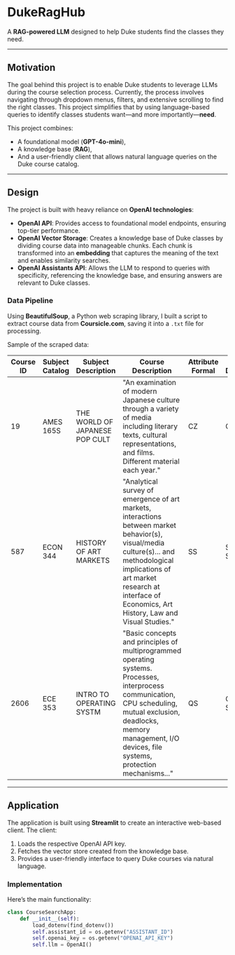# DukeRagHub

A **RAG-powered LLM** designed to help Duke students find the classes they need.

---

## **Motivation**

The goal behind this project is to enable Duke students to leverage LLMs during the course selection process. Currently, the process involves navigating through dropdown menus, filters, and extensive scrolling to find the right classes. This project simplifies that by using language-based queries to identify classes students want—and more importantly—**need**.

This project combines:
- A foundational model (**GPT-4o-mini**),
- A knowledge base (**RAG**),
- And a user-friendly client that allows natural language queries on the Duke course catalog.

---

## **Design**

The project is built with heavy reliance on **OpenAI technologies**:
- **OpenAI API**: Provides access to foundational model endpoints, ensuring top-tier performance.
- **OpenAI Vector Storage**: Creates a knowledge base of Duke classes by dividing course data into manageable chunks. Each chunk is transformed into an **embedding** that captures the meaning of the text and enables similarity searches.
- **OpenAI Assistants API**: Allows the LLM to respond to queries with specificity, referencing the knowledge base, and ensuring answers are relevant to Duke classes.

### **Data Pipeline**
Using **BeautifulSoup**, a Python web scraping library, I built a script to extract course data from **Coursicle.com**, saving it into a `.txt` file for processing.

Sample of the scraped data:

| Course ID | Subject Catalog | Subject Description          | Course Description                                                                                                                                                                                                                             | Attribute Formal | Attribute Description |
|-----------|------------------|------------------------------|---------------------------------------------------------------------------------------------------------------------------------------------------------------------------------------------------------------------------------------------|------------------|------------------------|
| 19        | AMES 165S        | THE WORLD OF JAPANESE POP CULT | "An examination of modern Japanese culture through a variety of media including literary texts, cultural representations, and films. Different material each year."                                                                          | CZ               | Civilizations          |
| 587       | ECON 344         | HISTORY OF ART MARKETS       | "Analytical survey of emergence of art markets, interactions between market behavior(s), visual/media culture(s)... and methodological implications of art market research at interface of Economics, Art History, Law and Visual Studies." | SS               | Social Sciences        |
| 2606      | ECE 353          | INTRO TO OPERATING SYSTM     | "Basic concepts and principles of multiprogrammed operating systems. Processes, interprocess communication, CPU scheduling, mutual exclusion, deadlocks, memory management, I/O devices, file systems, protection mechanisms..."             | QS               | Quantitative Studies   |

---

## **Application**

The application is built using **Streamlit** to create an interactive web-based client. The client:
1. Loads the respective OpenAI API key.
2. Fetches the vector store created from the knowledge base.
3. Provides a user-friendly interface to query Duke courses via natural language.

### **Implementation**

Here’s the main functionality:

```python
class CourseSearchApp:
    def __init__(self):
        load_dotenv(find_dotenv())
        self.assistant_id = os.getenv("ASSISTANT_ID")
        self.openai_key = os.getenv("OPENAI_API_KEY")
        self.llm = OpenAI()
